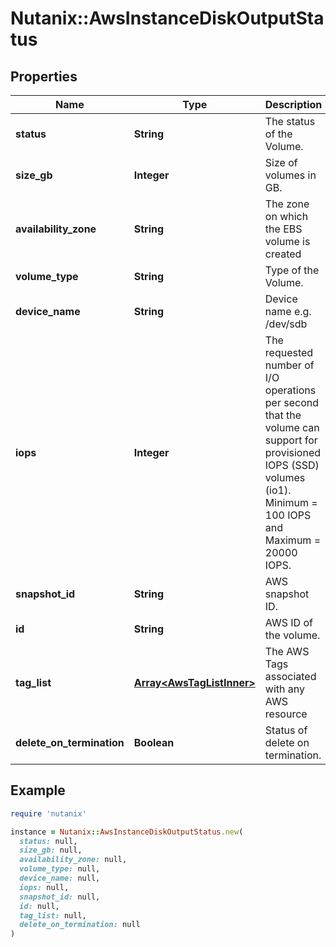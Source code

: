 # Nutanix::AwsInstanceDiskOutputStatus

## Properties

| Name | Type | Description | Notes |
| ---- | ---- | ----------- | ----- |
| **status** | **String** | The status of the Volume. | [optional] |
| **size_gb** | **Integer** | Size of volumes in GB. | [optional] |
| **availability_zone** | **String** | The zone on which the EBS volume is created | [optional] |
| **volume_type** | **String** | Type of the Volume. | [optional] |
| **device_name** | **String** | Device name e.g. /dev/sdb | [optional] |
| **iops** | **Integer** | The requested number of I/O operations per second that the volume can support for provisioned IOPS (SSD) volumes (io1). Minimum &#x3D; 100 IOPS and Maximum &#x3D; 20000 IOPS.  | [optional] |
| **snapshot_id** | **String** | AWS snapshot ID. | [optional] |
| **id** | **String** | AWS ID of the volume. | [optional] |
| **tag_list** | [**Array&lt;AwsTagListInner&gt;**](AwsTagListInner.md) | The AWS Tags associated with any AWS resource | [optional] |
| **delete_on_termination** | **Boolean** | Status of delete on termination. | [optional] |

## Example

```ruby
require 'nutanix'

instance = Nutanix::AwsInstanceDiskOutputStatus.new(
  status: null,
  size_gb: null,
  availability_zone: null,
  volume_type: null,
  device_name: null,
  iops: null,
  snapshot_id: null,
  id: null,
  tag_list: null,
  delete_on_termination: null
)
```

